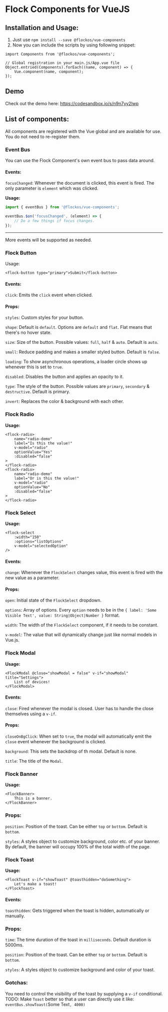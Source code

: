 # Flock Components for VueJS

## Installation and Usage:
1. Just use `npm install --save @flockos/vue-components`
2. Now you can include the scripts by using following snippet:
```
import Components from '@flockos/vue-components';

// Global registration in your main.js/App.vue file
Object.entried(Components).forEach((name, component) => {
    Vue.component(name, component);
});
```

## Demo
Check out the demo here: https://codesandbox.io/s/n9n7yy2lwp

## List of components:
All components are registered with the Vue global and are available for use. You do not need to re-register them.

### **Event Bus**
You can use the Flock Component's own event bus to pass data around. 
#### Events:

`focusChanged`: Whenever the document is clicked, this event is fired. The only parameter is `element` which was clicked.

**Usage:**
```javascript
import { eventBus } from '@flockos/vue-components';

eventBus.$on('focusChanged', (element) => {
    // Do a few things if focus changes.
});
```

---
More events will be supported as needed.

### **Flock Button**
Usage:
```
<flock-button type="primary">Submit</flock-button>
```
#### Events:
`click`: Emits the `click` event when clicked.

#### Props:
`styles`: Custom styles for your button.

`shape`: Default is `default`. Options are `default` and `flat`. Flat means that there's no hover state.
 
`size`: Size of the button. Possible values: `full`, `half` & `auto`. Default is `auto`. 

`small`: Reduce padding and makes a smaller styled button. Default is `false`.

`loading`: To show asynchronous operations, a loader circle shows up whenever this is set to `true`.

`disabled`: Disables the button and applies an opacity to it.

`type`: The style of the button. Possible values are `primary`, `secondary` & `destructive`. Default is primary.

`invert`: Replaces the color & background with each other.
### **Flock Radio**

**Usage:**
```
<flock-radio>
    name="radio-demo"
    label="Is this the value!"
    v-model="radio"
    optionValue="Yes"
    :disabled="false"
>
</flock-radio>
<flock-radio>
    name="radio-demo"
    label="Or is this the value!"
    v-model="radio"
    optionValue="No"
    :disabled="false"
>
</flock-radio>
```

### **Flock Select**
**Usage:**
```
<flock-select
    :width="150"
    :options="listOptions"
    v-model="selectedOption"
/>
```
#### Events:
`change`: Whenever the `FlockSelect` changes value, this event is fired with the new value as a parameter.

#### Props:
`open`: Initial state of the `FlockSelect` dropdown.

`options`: Array of options. Every `option` needs to be in the `{ label: 'Some Visible Text', value: String|Object|Number }` format.

`width`: The width of the `FlockSelect` component, if it needs to be constant.

`v-model`: The value that will dynamically change just like normal models in Vue.js.


### **Flock Modal**
**Usage:**
```
<FlockModal @close="showModal = false" v-if="showModal" title="Settings">
    List of devices!
</FlockModal>
```
#### Events:
`close`: Fired whenever the modal is closed. User has to handle the close themselves using a `v-if`.
#### Props:
`closeOnBgClick`: When set to `true`, the modal will automatically emit the `close` event whenever the background is clicked.

`background`: This sets the backdrop of th modal. Default is none.

`title`: The title of the `Modal`.

### **Flock Banner**
**Usage:**
```
<FlockBanner>
    This is a banner.
</FlockBanner>
```
### Props:

`position`: Position of the toast. Can be either `top` or `bottom`. Default is `bottom`.

`styles`: A styles object to customize background, color etc. of your banner. By default, the banner will occupy 100% of the total width of the page.

### **Flock Toast**
**Usage:**
```
<FlockToast v-if="showToast" @toasthidden="doSomething">
    Let's make a toast!
</FlockToast>
```
#### Events:
`toasthidden`: Gets triggered when the toast is hidden, automatically or manually.
### Props:
`time`: The time duration of the toast in `milliseconds`. Default duration is 5000ms.

`position`: Position of the toast. Can be either `top` or `bottom`. Default is `bottom`.

`styles`: A styles object to customize background and color of your toast.
### Gotchas:
You need to control the visibility of the toast by supplying a `v-if` conditional.
TODO: Make `Toast` better so that a user can directly use it like: `eventBus.showToast(`Some Text`, 4000)`
